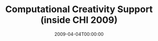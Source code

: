 ---
acronym: CHI 2009
date: '2009-04-04T00:00:00'
ext_url: http://computationalcreativity.org/
location: Boston
submission_date: '2008-10-23T00:00:00'
title: Computational Creativity Support (inside CHI 2009)
---